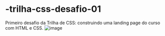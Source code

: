# -trilha-css-desafio-01
Primeiro desafio da Trilha de CSS: construindo uma landing page do curso com HTML e CSS. 
![image](https://user-images.githubusercontent.com/102702355/202880524-c2d76f96-f770-46c8-aa60-443fe2c1284f.png)
